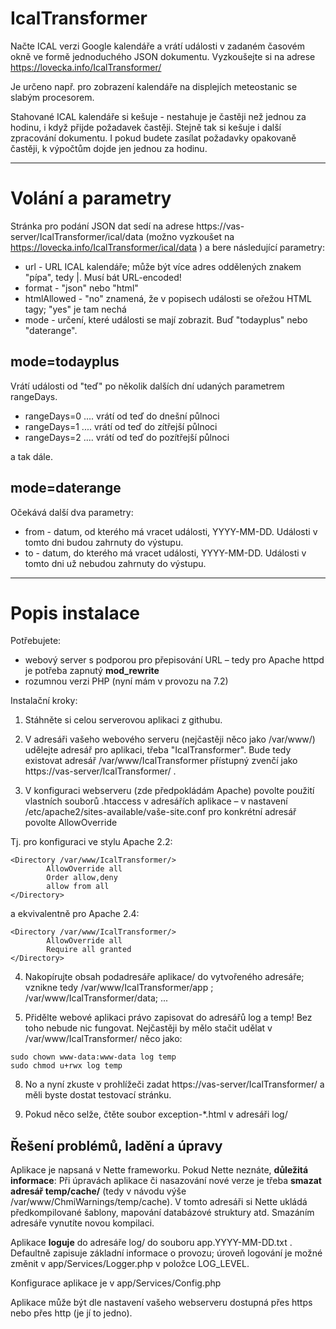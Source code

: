 # IcalTransformer

Načte ICAL verzi Google kalendáře a vrátí události v zadaném časovém okně ve formě jednoduchého JSON dokumentu.
Vyzkoušejte si na adrese https://lovecka.info/IcalTransformer/

Je určeno např. pro zobrazení kalendáře na displejích meteostanic se slabým procesorem.

Stahované ICAL kalendáře si kešuje - nestahuje je častěji než jednou za hodinu, i když přijde požadavek častěji. 
Stejně tak si kešuje i další zpracování dokumentu. 
I pokud budete zasílat požadavky opakovaně častěji, k výpočtům dojde jen jednou za hodinu.

---
# Volání a parametry

Stránka pro podání JSON dat sedí na adrese https://vas-server/IcalTransformer/ical/data
(možno vyzkoušet na https://lovecka.info/IcalTransformer/ical/data )
a bere následující parametry:

*  url - URL ICAL kalendáře; může být více adres oddělených znakem "pípa", tedy |. Musí bát URL-encoded!
*  format - "json" nebo "html"
*  htmlAllowed - "no" znamená, že v popisech události se ořežou HTML tagy; "yes" je tam nechá
*  mode - určení, které události se mají zobrazit. Buď "todayplus" nebo "daterange".

## mode=todayplus

Vrátí události od "teď" po několik dalších dní udaných parametrem rangeDays.
* rangeDays=0 .... vrátí od teď do dnešní půlnoci
* rangeDays=1 .... vrátí od teď do zítřejší půlnoci
* rangeDays=2 .... vrátí od teď do pozítřejší půlnoci

a tak dále.

## mode=daterange

Očekává další dva parametry:
* from - datum, od kterého má vracet události, YYYY-MM-DD. Události v tomto dni budou zahrnuty do výstupu.
* to - datum, do kterého má vracet události, YYYY-MM-DD. Události v tomto dni už nebudou zahrnuty do výstupu.


---
# Popis instalace

Potřebujete:

* webový server s podporou pro přepisování URL – tedy pro Apache httpd je potřeba zapnutý **mod_rewrite**
* rozumnou verzi PHP (nyní mám v provozu na 7.2)

Instalační kroky:

1) Stáhněte si celou serverovou aplikaci z githubu.

2) V adresáři vašeho webového serveru (nejčastěji něco jako /var/www/) udělejte adresář pro aplikaci, třeba "IcalTransformer". Bude tedy existovat adresář /var/www/IcalTransformer přístupný zvenčí jako https://vas-server/IcalTransformer/ .

3) V konfiguraci webserveru (zde předpokládám Apache) povolte použití vlastních souborů .htaccess v adresářích aplikace – v nastavení /etc/apache2/sites-available/vaše-site.conf pro konkrétní adresář povolte AllowOverride

Tj. pro konfiguraci ve stylu Apache 2.2:
```
<Directory /var/www/IcalTransformer/>
        AllowOverride all
        Order allow,deny
        allow from all
</Directory>
```
a ekvivalentně pro Apache 2.4:
```
<Directory /var/www/IcalTransformer/>
        AllowOverride all
        Require all granted
</Directory>
```


4) Nakopírujte obsah podadresáře aplikace/ do vytvořeného adresáře; vznikne tedy /var/www/IcalTransformer/app ; /var/www/IcalTransformer/data; ...

5) Přidělte webové aplikaci právo zapisovat do adresářů log a temp! Bez toho nebude nic fungovat. Nejčastěji by mělo stačit udělat v /var/www/IcalTransformer/ něco jako:

```
sudo chown www-data:www-data log temp
sudo chmod u+rwx log temp
```

8) No a nyní zkuste v prohlížeči zadat https://vas-server/IcalTransformer/  a měli byste dostat testovací stránku.

9) Pokud něco selže, čtěte soubor exception-*.html  v adresáři log/ 



## Řešení problémů, ladění a úpravy

Aplikace je napsaná v Nette frameworku. Pokud Nette neznáte, **důležitá informace**: Při úpravách aplikace či nasazování nové verze je třeba **smazat adresář temp/cache/** (tedy v návodu výše /var/www/ChmiWarnings/temp/cache). V tomto adresáři si Nette ukládá předkompilované šablony, mapování databázové struktury atd. Smazáním adresáře vynutíte novou kompilaci.

Aplikace **loguje** do adresáře log/ do souboru app.YYYY-MM-DD.txt . Defaultně zapisuje základní informace o provozu; úroveň logování je možné změnit v app/Services/Logger.php v položce LOG_LEVEL.

Konfigurace aplikace je v app/Services/Config.php

Aplikace může být dle nastavení vašeho webserveru dostupná přes https nebo přes http (je jí to jedno).

